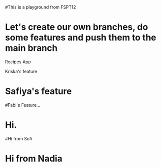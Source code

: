 #This is a playground from FSPT12

# Let's create our own branches, do some features and push them to the main branch

Recipes App

Kriska's feature

# Safiya's feature

#Fabi's Feature...

# Hi.

#Hi from Sofi

# Hi from Nadia
